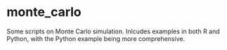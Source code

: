 # monte_carlo
Some scripts on Monte Carlo simulation. Inlcudes examples in both R and Python, with the Python example being more comprehensive.
